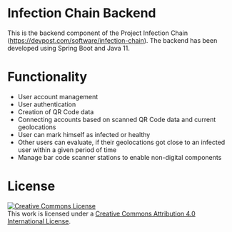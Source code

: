 # Infection Chain Backend

This is the backend component of the Project Infection Chain (https://devpost.com/software/infection-chain).
The backend has been developed using Spring Boot and Java 11.

# Functionality

- User account management
- User authentication
- Creation of QR Code data
- Connecting accounts based on scanned QR Code data and current geolocations
- User can mark himself as infected or healthy
- Other users can evaluate, if their geolocations got close to an infected user within a given period of time
- Manage bar code scanner stations to enable non-digital components

# License

<a rel="license" href="http://creativecommons.org/licenses/by/4.0/"><img alt="Creative Commons License" style="border-width:0" src="https://i.creativecommons.org/l/by/4.0/88x31.png" /></a><br />This work is licensed under a <a rel="license" href="http://creativecommons.org/licenses/by/4.0/">Creative Commons Attribution 4.0 International License</a>.
